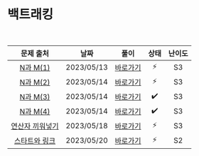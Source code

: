 # 백트래킹

<br>

|                        문제 출처                         |    날짜    |          풀이          | 상태 | 난이도 |
| :------------------------------------------------------: | :--------: | :--------------------: | :--: | :----: |
|    [N과 M(1)](https://www.acmicpc.net/problem/15649)     | 2023/05/13 | [바로가기](./15649.js) |  ⚡  |   S3   |
|    [N과 M(2)](https://www.acmicpc.net/problem/15650)     | 2023/05/14 | [바로가기](./15650.js) |  ⚡  |   S3   |
|    [N과 M(3)](https://www.acmicpc.net/problem/15651)     | 2023/05/14 | [바로가기](./15651.js) |  ✔️  |   S3   |
|    [N과 M(4)](https://www.acmicpc.net/problem/15652)     | 2023/05/14 | [바로가기](./15652.js) |  ✔️  |   S3   |
| [연산자 끼워넣기](https://www.acmicpc.net/problem/14888) | 2023/05/18 | [바로가기](./14888.js) |  ⚡  |   S3   |
|  [스타트와 링크](https://www.acmicpc.net/problem/14889)  | 2023/05/20 | [바로가기](./14889.js) |  ⚡  |   S2   |
